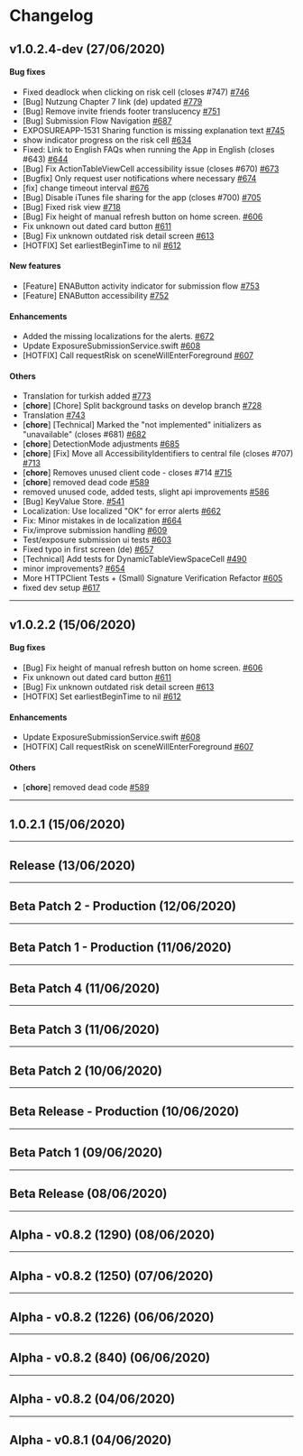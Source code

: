 # Changelog

## v1.0.2.4-dev (27/06/2020)

#### Bug fixes

-  Fixed deadlock when clicking on risk cell (closes #747) [#746](https://github.com/corona-warn-app/cwa-app-ios/pull/746)
-  [Bug] Nutzung Chapter 7 link (de) updated [#779](https://github.com/corona-warn-app/cwa-app-ios/pull/779)
-  [Bug] Remove invite friends footer translucency [#751](https://github.com/corona-warn-app/cwa-app-ios/pull/751)
-  [Bug] Submission Flow Navigation [#687](https://github.com/corona-warn-app/cwa-app-ios/pull/687)
-  EXPOSUREAPP-1531 Sharing function is missing explanation text [#745](https://github.com/corona-warn-app/cwa-app-ios/pull/745)
-  show indicator progress on the risk cell [#634](https://github.com/corona-warn-app/cwa-app-ios/pull/634)
-  Fixed: Link to English FAQs when running the App in English (closes #643) [#644](https://github.com/corona-warn-app/cwa-app-ios/pull/644)
-  [Bug] Fix ActionTableViewCell accessibility issue (closes #670) [#673](https://github.com/corona-warn-app/cwa-app-ios/pull/673)
-  [Bugfix] Only request user notifications where necessary [#674](https://github.com/corona-warn-app/cwa-app-ios/pull/674)
-  [fix] change timeout interval [#676](https://github.com/corona-warn-app/cwa-app-ios/pull/676)
-  [Bug] Disable iTunes file sharing for the app (closes #700) [#705](https://github.com/corona-warn-app/cwa-app-ios/pull/705)
-  [Bug] Fixed risk view [#718](https://github.com/corona-warn-app/cwa-app-ios/pull/718)
-  [Bug] Fix height of manual refresh button on home screen. [#606](https://github.com/corona-warn-app/cwa-app-ios/pull/606)
-  Fix unknown out dated card button [#611](https://github.com/corona-warn-app/cwa-app-ios/pull/611)
-  [Bug] Fix unknown outdated risk detail screen [#613](https://github.com/corona-warn-app/cwa-app-ios/pull/613)
-  [HOTFIX] Set earliestBeginTime to nil [#612](https://github.com/corona-warn-app/cwa-app-ios/pull/612)

#### New features

-  [Feature] ENAButton activity indicator for submission flow [#753](https://github.com/corona-warn-app/cwa-app-ios/pull/753)
-  [Feature] ENAButton accessibility [#752](https://github.com/corona-warn-app/cwa-app-ios/pull/752)

#### Enhancements

-  Added the missing localizations for the alerts. [#672](https://github.com/corona-warn-app/cwa-app-ios/pull/672)
-  Update ExposureSubmissionService.swift [#608](https://github.com/corona-warn-app/cwa-app-ios/pull/608)
-  [HOTFIX] Call requestRisk on sceneWillEnterForeground [#607](https://github.com/corona-warn-app/cwa-app-ios/pull/607)

#### Others

-  Translation for turkish added [#773](https://github.com/corona-warn-app/cwa-app-ios/pull/773)
- [**chore**] [Chore] Split background tasks on develop branch [#728](https://github.com/corona-warn-app/cwa-app-ios/pull/728)
-  Translation [#743](https://github.com/corona-warn-app/cwa-app-ios/pull/743)
- [**chore**] [Technical] Marked the "not implemented" initializers as "unavailable" (closes #681) [#682](https://github.com/corona-warn-app/cwa-app-ios/pull/682)
- [**chore**] DetectionMode adjustments [#685](https://github.com/corona-warn-app/cwa-app-ios/pull/685)
- [**chore**] [Fix] Move all AccessibilityIdentifiers to central file (closes #707) [#713](https://github.com/corona-warn-app/cwa-app-ios/pull/713)
- [**chore**] Removes unused client code - closes #714 [#715](https://github.com/corona-warn-app/cwa-app-ios/pull/715)
- [**chore**] removed dead code [#589](https://github.com/corona-warn-app/cwa-app-ios/pull/589)
-  removed unused code, added tests, slight api improvements [#586](https://github.com/corona-warn-app/cwa-app-ios/pull/586)
-  [Bug] KeyValue Store. [#541](https://github.com/corona-warn-app/cwa-app-ios/pull/541)
-  Localization: Use localized "OK" for error alerts [#662](https://github.com/corona-warn-app/cwa-app-ios/pull/662)
-  Fix: Minor mistakes in de localization [#664](https://github.com/corona-warn-app/cwa-app-ios/pull/664)
-  Fix/improve submission handling [#609](https://github.com/corona-warn-app/cwa-app-ios/pull/609)
-  Test/exposure submission ui tests [#603](https://github.com/corona-warn-app/cwa-app-ios/pull/603)
-  Fixed typo in first screen (de) [#657](https://github.com/corona-warn-app/cwa-app-ios/pull/657)
-  [Technical] Add tests for DynamicTableViewSpaceCell [#490](https://github.com/corona-warn-app/cwa-app-ios/pull/490)
-  minor improvements? [#654](https://github.com/corona-warn-app/cwa-app-ios/pull/654)
-  More HTTPClient Tests + (Small) Signature Verification Refactor [#605](https://github.com/corona-warn-app/cwa-app-ios/pull/605)
-  fixed dev setup [#617](https://github.com/corona-warn-app/cwa-app-ios/pull/617)

---

## v1.0.2.2 (15/06/2020)

#### Bug fixes

-  [Bug] Fix height of manual refresh button on home screen. [#606](https://github.com/corona-warn-app/cwa-app-ios/pull/606)
-  Fix unknown out dated card button [#611](https://github.com/corona-warn-app/cwa-app-ios/pull/611)
-  [Bug] Fix unknown outdated risk detail screen [#613](https://github.com/corona-warn-app/cwa-app-ios/pull/613)
-  [HOTFIX] Set earliestBeginTime to nil [#612](https://github.com/corona-warn-app/cwa-app-ios/pull/612)

#### Enhancements

-  Update ExposureSubmissionService.swift [#608](https://github.com/corona-warn-app/cwa-app-ios/pull/608)
-  [HOTFIX] Call requestRisk on sceneWillEnterForeground [#607](https://github.com/corona-warn-app/cwa-app-ios/pull/607)

#### Others

- [**chore**] removed dead code [#589](https://github.com/corona-warn-app/cwa-app-ios/pull/589)

---

## 1.0.2.1 (15/06/2020)

---

## Release (13/06/2020)

---

## Beta Patch 2 - Production (12/06/2020)

---

## Beta Patch 1 - Production (11/06/2020)

---

## Beta Patch 4 (11/06/2020)

---

## Beta Patch 3 (11/06/2020)

---

## Beta Patch 2 (10/06/2020)

---

## Beta Release - Production (10/06/2020)

---

## Beta Patch 1 (09/06/2020)

---

## Beta Release (08/06/2020)

---

## Alpha - v0.8.2 (1290) (08/06/2020)

---

## Alpha - v0.8.2 (1250) (07/06/2020)

---

## Alpha - v0.8.2 (1226) (06/06/2020)

---

## Alpha - v0.8.2 (840) (06/06/2020)

---

## Alpha - v0.8.2 (04/06/2020)

---

## Alpha - v0.8.1 (04/06/2020)
